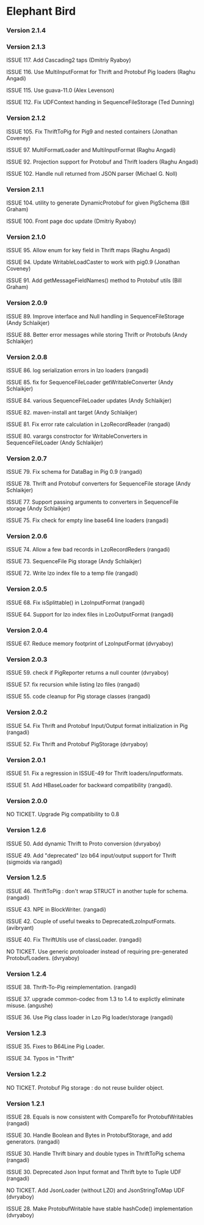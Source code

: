 # Elephant Bird #

### Version 2.1.4 ###

### Version 2.1.3 ###

ISSUE 117. Add Cascading2 taps (Dmitriy Ryaboy)

ISSUE 116. Use MultiInputFormat for Thrift and Protobuf Pig loaders (Raghu Angadi)

ISSUE 115. Use guava-11.0 (Alex Levenson)

ISSUE 112. Fix UDFContext handing in SequenceFileStorage (Ted Dunning)

### Version 2.1.2 ###

ISSUE 105. Fix ThriftToPig for Pig9 and nested containers (Jonathan Coveney)

ISSUE 97.  MultiFormatLoader and MultiInputFormat (Raghu Angadi)

ISSUE 92.  Projection support for Protobuf and Thrift loaders (Raghu Angadi)

ISSUE 102. Handle null returned from JSON parser (Michael G. Noll)

### Version 2.1.1 ###

ISSUE 104. utility to generate DynamicProtobuf for given PigSchema (Bill Graham)

ISSUE 100. Front page doc update (Dmitriy Ryaboy)

### Version 2.1.0 ###

ISSUE 95. Allow enum for key field in Thrift maps (Raghu Angadi)

ISSUE 94. Update WritableLoadCaster to work with pig0.9 (Jonathan Coveney)

ISSUE 91. Add getMessageFieldNames() method to Protobuf utils (Bill Graham)

### Version 2.0.9 ###

ISSUE 89. Improve interface and Null handling in SequenceFileStorage (Andy Schlaikjer)

ISSUE 88. Better error messages while storing Thrift or Protobufs (Andy Schlaikjer)

### Version 2.0.8 ###

ISSUE 86. log serialization errors in lzo loaders (rangadi)

ISSUE 85. fix for SequenceFileLoader getWritableConverter (Andy Schlaikjer)

ISSUE 84. various SequenceFileLoader updates (Andy Schlaikjer)

ISSUE 82. maven-install ant target (Andy Schlaikjer)

ISSUE 81. Fix error rate calculation in LzoRecordReader (rangadi)

ISSUE 80. varargs constroctor for WritableConverters in SequenceFileLoader (Andy Schlaikjer)

### Version 2.0.7 ###

ISSUE 79. Fix schema for DataBag in Pig 0.9 (rangadi)

ISSUE 78. Thrift and Protobuf converters for SequenceFile storage (Andy Schlaikjer)

ISSUE 77. Support passing arguments to converters in SequenceFile storage (Andy Schlaikjer)

ISSUE 75. Fix check for empty line base64 line loaders (rangadi)

### Version 2.0.6 ###

ISSUE 74. Allow a few bad records in LzoRecordReders (rangadi)

ISSUE 73. SequenceFile Pig storage (Andy Schlaikjer)

ISSUE 72. Write lzo index file to a temp file (rangadi)

### Version 2.0.5 ###

ISSUE 68. Fix isSplittable() in LzoInputFormat (rangadi)

ISSUE 64. Support for lzo index files in LzoOutputFormat (rangadi)

### Version 2.0.4 ###

ISSUE 67. Reduce memory footprint of LzoInputFormat (dvryaboy)

### Version 2.0.3 ###

ISSUE 59. check if PigReporter returns a null counter (dvryaboy)

ISSUE 57. fix recursion while listing lzo files (rangadi)

ISSUE 55. code cleanup for Pig storage classes (rangadi)

### Version 2.0.2 ###

ISSUE 54. Fix Thrift and Protobuf Input/Output format initialization in Pig (rangadi)

ISSUE 52. Fix Thrift and Protobuf PigStorage (dvryaboy)

### Version 2.0.1 ###

ISSUE 51. Fix a regression in ISSUE-49 for Thrift loaders/inputformats.

ISSUE 51. Add HBaseLoader for backward compatibility (rangadi).

### Version 2.0.0 ###

NO TICKET. Upgrade Pig compatibility to 0.8

### Version 1.2.6 ###

ISSUE 50. Add dynamic Thrift to Proto conversion (dvryaboy)

ISSUE 49. Add "deprecated" lzo b64 input/output support for Thrift (sigmoids via rangadi)

### Version 1.2.5 ###

ISSUE 46. ThriftToPig : don't wrap STRUCT in another tuple for schema. (rangadi)

ISSUE 43. NPE in BlockWriter. (rangadi)

ISSUE 42. Couple of useful tweaks to DeprecatedLzoInputFormats. (avibryant)

ISSUE 40. Fix ThriftUtils use of classLoader. (rangadi)

NO TICKET. Use generic protoloader instead of requiring pre-generated ProtobufLoaders. (dvryaboy)

### Version 1.2.4 ###

ISSUE 38. Thrift-To-Pig reimplementation. (rangadi)

ISSUE 37. upgrade common-codec from 1.3 to 1.4 to explictly eliminate misuse. (angushe)

ISSUE 36. Use Pig class loader in Lzo Pig loader/storage (rangadi)

### Version 1.2.3 ###

ISSUE 35.  Fixes to B64Line Pig Loader.

ISSUE 34.  Typos in "Thrift"

### Version 1.2.2 ###

NO TICKET. Protobuf Pig storage : do not reuse builder object.

### Version 1.2.1 ###

ISSUE 28. Equals is now consistent with CompareTo for ProtobufWritables (rangadi)

ISSUE 30.  Handle Boolean and Bytes in ProtobufStorage, and add generators. (rangadi) 

ISSUE 30.  Handle Thrift binary and double types in ThriftToPig schema (rangadi)

ISSUE 30.  Deprecated Json Input format and Thrift byte to Tuple UDF (rangadi)

NO TICKET. Add JsonLoader (without LZO) and JsonStringToMap UDF (dvryaboy)

ISSUE 28. Make ProtobufWritable have stable hashCode() implementation (dvryaboy)

